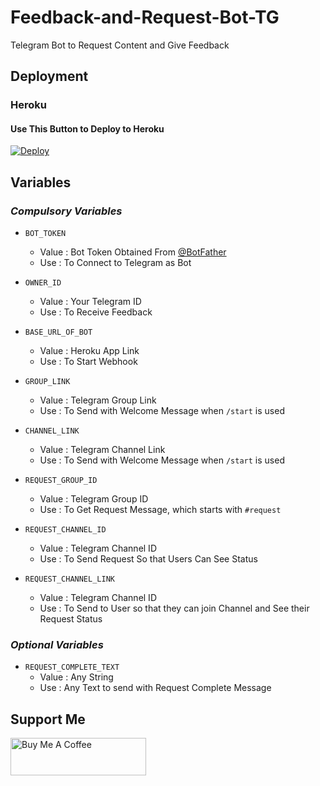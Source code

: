 # Feedback-and-Request-Bot-TG
Telegram Bot to Request Content and Give Feedback

## Deployment
### Heroku
#### Use This Button to Deploy to Heroku
[![Deploy](https://www.herokucdn.com/deploy/button.svg)](https://heroku.com/deploy?template=https://github.com/Doctorstra/Feedback-and-Request-Bot-TG)

## Variables
### *Compulsory Variables*
* `BOT_TOKEN `
  * Value : Bot Token Obtained From [@BotFather](https://t.me/BotFather)
  * Use : To Connect to Telegram as Bot

* `OWNER_ID `
  * Value : Your Telegram ID
  * Use : To Receive Feedback

* `BASE_URL_OF_BOT `
  * Value : Heroku App Link
  * Use : To Start Webhook

* `GROUP_LINK `
  * Value : Telegram Group Link
  * Use : To Send with Welcome Message when `/start` is used

* `CHANNEL_LINK `
  * Value : Telegram Channel Link
  * Use : To Send with Welcome Message when `/start` is used

* `REQUEST_GROUP_ID `
  * Value : Telegram Group ID
  * Use : To Get Request Message, which starts with `#request`

* `REQUEST_CHANNEL_ID `
  * Value : Telegram Channel ID
  * Use : To Send Request So that Users Can See Status

* `REQUEST_CHANNEL_LINK `
  * Value : Telegram Channel ID
  * Use : To Send to User so that they can join Channel and See their Request Status

### *Optional Variables*
* `REQUEST_COMPLETE_TEXT `
  * Value : Any String
  * Use : Any Text to send with Request Complete Message

## Support Me
<a href="https://www.buymeacoffee.com/DevSKR" target="_blank"><img src="https://cdn.buymeacoffee.com/buttons/v2/default-yellow.png" alt="Buy Me A Coffee" style="height: 60px !important;width: 217px !important;" ></a>
